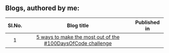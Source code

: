 ## Blogs, authored by me: <br/>
| Sl.No. | Blog title | Published in |
| :----: | :--------: | :----------: |
| 1 | [5 ways to make the most out of the #100DaysOfCode challenge](https://therangecoder.medium.com/5-ways-to-make-the-most-out-of-the-100daysofcode-challenge-9e4874669fb3) |  

 
